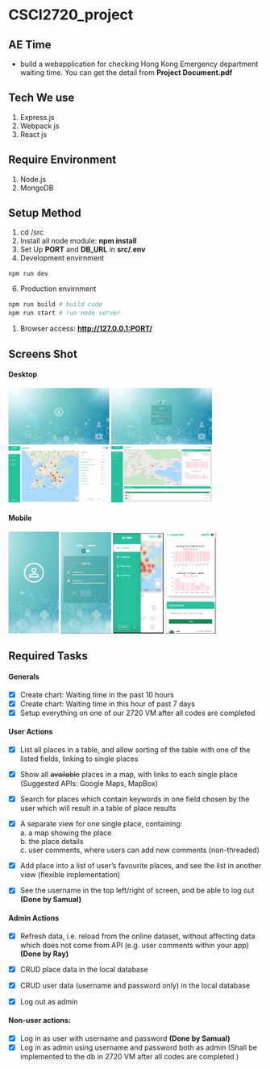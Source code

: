 # CSCI2720_project

## AE Time
 - build a webapplication for checking Hong Kong Emergency department waiting time. You can get the detail from **Project Document.pdf**

## Tech We use
1. Express.js
2. Webpack js
3. React js

## Require Environment
1. Node.js
2. MongoDB

## Setup Method
1. cd /src<br>
2. Install all node module: **npm install**
3. Set Up **PORT** and **DB_URL** in **src/.env**
4. Development envirnment
```
npm run dev
```
6. Production envirnment
```bash
npm run build # build code 
npm run start # run node server
```
1. Browser access: **http://127.0.0.1:PORT/** 

## Screens Shot
#### Desktop
<p float="left">
 <img src="https://github.com/samuelcwfovo/CSCI2720_project/blob/main/markdown-png/destop.png" alt="Desktop" width="200" height= "112"/>
 <img src="https://github.com/samuelcwfovo/CSCI2720_project/blob/main/markdown-png/destop-login.png" alt="Desktop-login" width="200" height= "112"/>
 <img src="https://github.com/samuelcwfovo/CSCI2720_project/blob/main/markdown-png/destop-main.png" alt="Desktop-main" width="200" height= "112"/>
 <img src="https://github.com/samuelcwfovo/CSCI2720_project/blob/main/markdown-png/destop-detail.png" alt="Desktop-detail" width="200" height= "112"/>
</p>

#### Mobile
<p float="left">
 <img src="https://github.com/samuelcwfovo/CSCI2720_project/blob/main/markdown-png/mobile.png" alt="mobile" width="100"/>
 <img src="https://github.com/samuelcwfovo/CSCI2720_project/blob/main/markdown-png/mobile-login.png" alt="mobile-login" width="100"/>
 <img src="https://github.com/samuelcwfovo/CSCI2720_project/blob/main/markdown-png/mobile-main.png" alt="mobile-main" width="100"/>
 <img src="https://github.com/samuelcwfovo/CSCI2720_project/blob/main/markdown-png/mobile-detail.png" alt="mobile-detail" width="100"/>
</p>

## Required Tasks <br>
#### Generals
- [x] Create chart: Waiting time in the past 10 hours
- [x] Create chart: Waiting time in this hour of past 7 days
- [x] Setup everything on one of our 2720 VM after all codes are completed

#### User Actions
- [x] List all places in a table, and allow sorting of the table with one of the listed fields, linking to single places
- [x] Show all ~~available~~ places in a map, with links to each single place (Suggested APIs: Google Maps, MapBox)
- [x] Search for places which contain keywords in one field chosen by the user which will result in a table of place results
- [x] A separate view for one single place, containing:<br>
      a. a map showing the place<br>
      b. the place details<br>
      c. user comments, where users can add new comments (non-threaded)<br>
      
- [x] Add place into a list of user’s favourite places, and see the list in another view (flexible implementation)
- [x] See the username in the top left/right of screen, and be able to log out **(Done by Samual)**

#### Admin Actions
- [x] Refresh data, i.e. reload from the online dataset, without affecting data which does not come from API (e.g. user comments within your app) **(Done by Ray)**

- [x] CRUD place data in the local database
- [x] CRUD user data (username and password only) in the local database
- [x] Log out as admin

#### Non-user actions:
- [x] Log in as user with username and password **(Done by Samual)**
- [x] Log in as admin using username and password both as admin (Shall be implemented to the db in 2720 VM after all codes are completed
)

